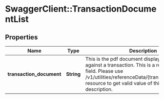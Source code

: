 # SwaggerClient::TransactionDocumentList

## Properties
Name | Type | Description | Notes
------------ | ------------- | ------------- | -------------
**transaction_document** | **String** | This is the pdf document displayed/generated against a transaction. This is a reference data field. Please use /v1/utilities/referenceData/{transactionDocument} resource to get valid value of this field with description. | [optional] 

